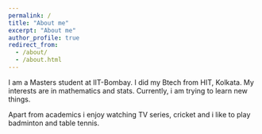 ```yaml
---
permalink: /
title: "About me"
excerpt: "About me"
author_profile: true
redirect_from: 
  - /about/
  - /about.html
---
```


I am a Masters student at IIT-Bombay. I did my Btech from HIT, Kolkata. My interests are in mathematics and stats. Currently, i am trying to learn new things. 

Apart from academics i enjoy watching TV series, cricket and i like to play badminton and table tennis. 
